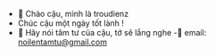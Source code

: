 - 👋 Chào cậu, mình là troudienz
- Chúc cậu một ngày tốt lành !
- 💞️ Hãy nói tâm tư của cậu, tớ sẽ lắng nghe
-💌 email: noilentamtu@gmail.com
  
<!---
troudienz/troudienz is a ✨ special ✨ repository because its `README.md` (this file) appears on your GitHub profile.
You can click the Preview link to take a look at your changes.
--->
